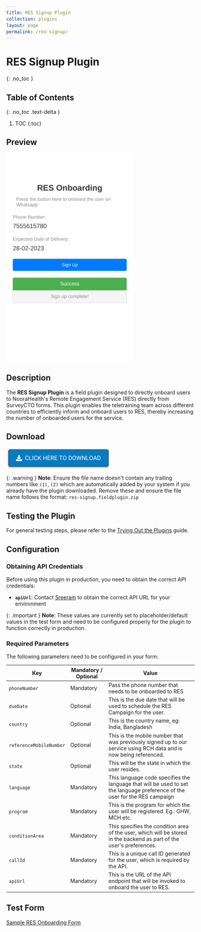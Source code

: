 ```yaml
---
title: RES Signup Plugin
collection: plugins
layout: page
permalink: /res-signup/
---
```

# RES Signup Plugin
{: .no_toc }

## Table of Contents
{: .no_toc .text-delta }

1. TOC
{:toc}

## Preview
![](extras/plugin-preview.png)

## Description

The **RES Signup Plugin** is a field plugin designed to directly onboard users to NooraHealth's Remote Engagement Service (RES) directly from SurveyCTO forms. This plugin enables the teletraining team across different countries to efficiently inform and onboard users to RES, thereby increasing the number of onboarded users for the service.

## Download

[![Download now](../../assets/images/download-button.png)](https://github.com/NooraHealth/res-signup-scto-plugin/raw/main/res-signup.fieldplugin.zip)

{: .warning }
**Note**: Ensure the file name doesn't contain any trailing numbers like `(1)`, `(2)` which are automatically added by your system if you already have the plugin downloaded. Remove these and ensure the file name follows the format: `res-signup.fieldplugin.zip`

## Testing the Plugin

For general testing steps, please refer to the [Trying Out the Plugins](../trying-out-plugins.md) guide.

## Configuration

### Obtaining API Credentials

Before using this plugin in production, you need to obtain the correct API credentials:

- **`apiUrl`**: Contact [Sreeram](https://github.com/noorahealthtech) to obtain the correct API URL for your environment

{: .important }
**Note**: These values are currently set to placeholder/default values in the test form and need to be configured properly for the plugin to function correctly in production.

### Required Parameters

The following parameters need to be configured in your form:

| Key                     | Mandatory / Optional    | Value                                                                                                          |
| ----------------------- | ----------------------- |---------------------------------------------------------------------------------------------------------------------------- |
| `phoneNumber`           | Mandatory               | Pass the phone number that needs to be onboarded to RES                                                                    |
| `dueDate`               | Optional                | This is the due date that will be used to schedule the RES Campaign for the user.                                          |
| `country`               | Optional                | This is the country name, eg: India, Bangladesh                                                                            |
| `referenceMobileNumber` | Optional                | This is the mobile number that was previously signed up to our service using RCH data and is now being referenced.         |
| `state`                 | Optional                | This will be the state in which the user resides.                                                                          |
| `language`              | Mandatory               | This language code specifies the language that will be used to set the language preference of the user for the RES campaign|
| `program`               | Mandatory               | This is the program for which the user will be registered. Eg.: GHW, MCH etc.                                               |
| `conditionArea`         | Mandatory               | This specifies the condition area of the user, which will be stored in the backend as part of the user's preferences.       |
| `callId`                | Mandatory               | This is a unique call ID generated for the user, which is required by the API.                                              |
| `apiUrl`                | Mandatory               | This is the URL of the API endpoint that will be invoked to onboard the user to RES.                                        |

## Test Form
[Sample RES Onboarding Form](./extras/test-form/wa-onboarding-plugin-demo.xlsx)
